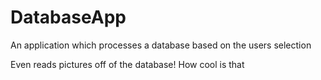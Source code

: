 # DatabaseApp
An application which processes a database based on the users selection

Even reads pictures off of the database! How cool is that
